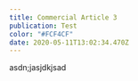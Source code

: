 ```yaml
---
title: Commercial Article 3
publication: Test
color: "#FCF4CF"
date: 2020-05-11T13:02:34.470Z
---
```

asdn;jasjdkjsad